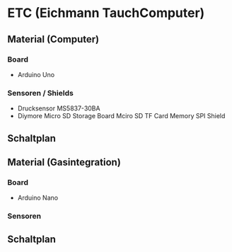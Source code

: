# ETC (Eichmann TauchComputer)

## Material (Computer)
### Board
- Arduino Uno

### Sensoren / Shields
- Drucksensor MS5837-30BA
- Diymore Micro SD Storage Board Mciro SD TF Card Memory SPI Shield

## Schaltplan 



## Material (Gasintegration)
### Board
- Arduino Nano

### Sensoren

## Schaltplan 
